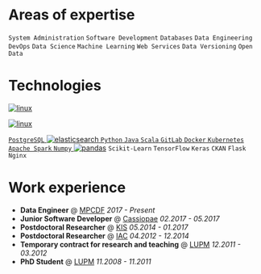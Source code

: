 # Areas of expertise

`System Administration` `Software Development` `Databases` `Data Engineering` `DevOps` `Data Science` `Machine Learning` `Web Services` `Data Versioning` `Open Data`

# Technologies

<a href="https://www.linux.org/"><img alt="linux" src="https://img.shields.io/badge/-Linux-000?logo=Linux&style=for-the-badge&logoColor=white" /> 
  
  
<a href="https://www.gnu.org/software/bash/"><img alt="linux"   src="https://img.shields.io/badge/-Bash-000?logo=gnubash&style=for-the-badge&logoColor=white" />
  
  
  `PostgreSQL` <a href="https://www.elastic.co/elasticsearch/"><img alt="elasticsearch" src="https://img.shields.io/badge/-Elasticsearch-000?&logo=Elasticsearch&style=for-the-badge" /> `Python` `Java` `Scala` `GitLab` `Docker` `Kubernetes` `Apache Spark` `Numpy` <a href="https://pandas.pydata.org/"><img alt="pandas" src="https://img.shields.io/badge/Pandas-000?logo=pandas&style=for-the-badge"/></a> `Scikit-Learn` `TensorFlow` `Keras` `CKAN` `Flask` `Nginx`

# Work experience

- **Data Engineer** @ [MPCDF](http://www.mpcdf.mpg.de) *2017 - Present*
- **Junior Software Developer** @ [Cassiopae](https://www.linkedin.com/company/cassiopae/) *02.2017 - 05.2017*
- **Postdoctoral Researcher** @ [KIS](http://www.leibniz-kis.de/) *05.2014 - 01.2017*
- **Postdoctoral Researcher** @ [IAC](https://www.iac.es/) *04.2012 - 12.2014*
- **Temporary contract for research and teaching** @ [LUPM](https://www.umontpellier.fr/recherche/unites-de-recherche/laboratoire-univers-et-particules-de-montpellier-lupm) *12.2011 - 03.2012*
- **PhD Student** @ [LUPM](https://www.umontpellier.fr/recherche/unites-de-recherche/laboratoire-univers-et-particules-de-montpellier-lupm) *11.2008 - 11.2011*
